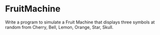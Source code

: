# FruitMachine
Write a program to simulate a Fruit Machine that displays three symbols at random from Cherry, Bell, Lemon, Orange, Star, Skull.
